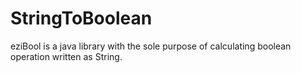 # StringToBoolean
eziBool is a java library with the sole purpose of calculating boolean operation written as String.  
